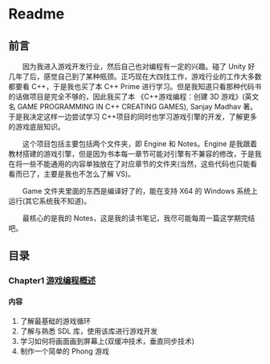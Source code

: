 # Readme

## 前言

&emsp;&emsp;因为我进入游戏开发行业，然后自己也对编程有一定的兴趣。碰了 Unity 好几年了后，感觉自己到了某种瓶颈。正巧现在大四找工作，游戏行业的工作大多数都要看 C++，于是我也买了本 C++ Prime 进行学习。但是我知道只看那种代码书的话做项目是完全不够的，因此我买了本 《C++游戏编程：创建 3D 游戏》(英文名 GAME PROGRAMMING IN C++ CREATING GAMES), Sanjay Madhav 著。于是我决定这样一边尝试学习 C++项目的同时也学习游戏引擎的开发，了解更多的游戏底层知识。

&emsp;&emsp;这个项目包括主要包括两个文件夹，即 Engine 和 Notes。Engine 是我跟着教材搭建的游戏引擎，但是因为书本每一章节可能对引擎有不兼容的修改，于是我在将一些不能通用的内容单独放在了对应章节的文件夹(当然，这些代码也只能看看而已了，主要是我也不怎么了解 VS)。

&emsp;&emsp;Game 文件夹里面的东西是编译好了的，能在支持 X64 的 Windows 系统上运行(其它系统我不知道)。

&emsp;&emsp;最核心的是我的 Notes，这是我的读书笔记，我尽可能每周一篇这学期完结吧。

## 目录

### Chapter1 [游戏编程概述](./Notes/Chap1%20intro/Chap1.md)

#### 内容

1. 了解最基础的游戏循环
2. 了解与熟悉 SDL 库，使用该库进行游戏开发
3. 学习如何将画面画到屏幕上(双缓冲技术，垂直同步技术)
4. 制作一个简单的 Phong 游戏

